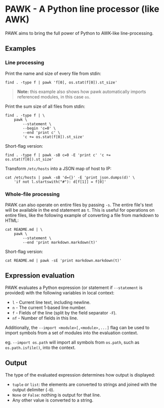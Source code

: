 # PAWK - A Python line processor (like AWK)

PAWK aims to bring the full power of Python to AWK-like line-processing.

## Examples

### Line processing
		
Print the name and size of every file from stdin:
	
	find . -type f | pawk 'f[0], os.stat(f[0]).st_size'
	
> **Note:** this example also shows how pawk automatically imports referenced modules, in this case `os`.

Print the sum size of all files from stdin:

	find . -type f | \
		pawk \
			--statement \
			--begin 'c=0' \
			--end 'print c' \
			'c += os.stat(f[0]).st_size'

Short-flag version:

	find . -type f | pawk -sB c=0 -E 'print c' 'c += os.stat(f[0]).st_size'
	
Transform `/etc/hosts` into a JSON map of host to IP:

	cat /etc/hosts | pawk -sB 'd={}' -E 'print json.dumps(d)' \
		'if not l.startswith("#"): d[f[1]] = f[0]'
	
### Whole-file processing

PAWK can also operate on entire files by passing `-s`. The entire file's text will be available in the end statement as `t`. This is useful for operations on entire files, like the following example of converting a file from markdown to HTML:

	cat README.md | \
		pawk \
			--statement \
			--end 'print markdown.markdown(t)'

Short-flag version:

	cat README.md | pawk -sE 'print markdown.markdown(t)'
		
## Expression evaluation

PAWK evaluates a Python expression (or statement if `--statement` is provided) with the following variables in local context:

- `l` - Current line text, including newline.
- `n` - The current 1-based line number.
- `f` - Fields of the line (split by the field separator `-F`).
- `nf` - Number of fields in this line.

Additionally, the `--import <module>[,<module>,...]` flag can be used to import symbols from a set of modules into the evaluation context.

eg. `--import os.path` will import all symbols from `os.path`, such as `os.path.isfile()`, into the context.

## Output

The type of the evaluated expression determines how output is displayed:

- `tuple` or `list`: the elements are converted to strings and joined with the output delimiter (`-O`).
- `None` or `False`: nothing is output for that line.
- Any other value is converted to a string.